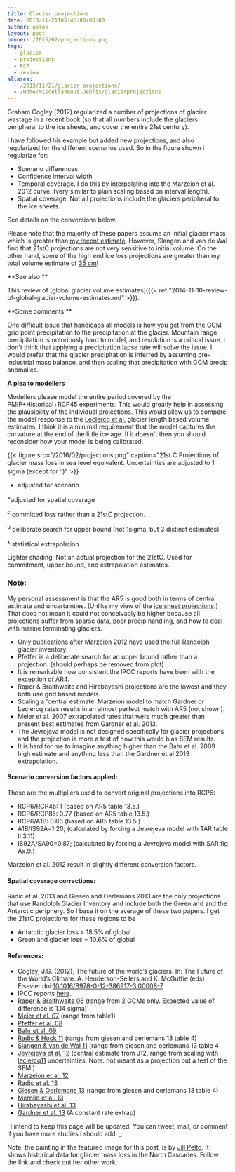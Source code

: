 ```yaml
---
title: Glacier projections
date: 2013-11-21T06:46:00+00:00
author: aslak
layout: post
banner: /2016/02/projections.png
tags:
  - glacier
  - projections
  - RCP
  - review
aliases:
  - /2013/11/21/glacier-projections/
  - /Home/Miscellaneous-Debris/glacierprojections
---
```

Graham Cogley (2012) regularized a number of projections of glacier wastage in a recent book (so that all numbers include the glaciers peripheral to the ice sheets, and cover the entire 21st century).

I have followed his example but added new projections, and also regularized for the different scenarios used. So in the figure shown i regularize for:

  * Scenario differences.
  * Confidence interval width
  * Temporal coverage. I do this by interpolating into the Marzeion et al. 2012 curve. (very similar to plain scaling based on interval length).
  * Spatial coverage. Not all projections include the glaciers peripheral to the ice sheets.

See details on the conversions below.
  
Please note that the majority of these papers assume an initial glacier mass which is greater than [my recent estimate](/Home/PDFs/Announcements/anestimateofglobalglaciervolume). However, Slangen and van de Wal find that 21stC projections are not very sensitive to initial volume. On the other hand, some of the high end ice loss projections are greater than my total volume estimate of [35 cm](/Home/PDFs/Announcements/anestimateofglobalglaciervolume)!

**See also **
  
This review of [global glacier volume estimates]({{< ref "2014-11-10-review-of-global-glacier-volume-estimates.md" >}}).

**Some comments **
  
One difficult issue that handicaps all models is how you get from the GCM grid point precipitation to the precipitation at the glacier. Mountain range precipitation is notoriously hard to model, and resolution is a critical issue. I don't think that applying a precipitation lapse rate will solve the issue. I would prefer that the glacier precipitation is inferred by assuming pre-industrial mass balance, and then scaling that precipitation with GCM precip anomalies.
  
**A plea to modellers**
  
Modellers please model the entire period covered by the PMIP+Historical+RCP45 experiments. This would greatly help in assessing the plausibility of the individual projections. This would allow us to compare the model response to the [Leclercq et al.](http://link.springer.com/article/10.1007%2Fs10712-011-9121-7) glacier length based volume estimates. I think it is a minimal requirement that the model captures the curvature at the end of the little ice age. If it doesn't then you should reconsider how your model is being calibrated.
  
{{< figure src="/2016/02/projections.png" caption="21st C Projections of glacier mass loss in sea level equivalent. Uncertainties are adjusted to 1 sigma (except for <sup>u</sup>)" >}}

  
* adjusted for scenario
  
<sup>+</sup>adjusted for spatial coverage
  
<sup>c</sup> committed loss rather than a 21stC projection.
  
<sup>u</sup> deliberate search for upper bound (not 1sigma, but 3 distinct estimates)
  
<sup>x</sup> statistical extrapolation
  
Lighter shading: Not an actual projection for the 21stC. Used for commitment, upper bound, and extrapolation estimates.

### Note:

My personal assessment is that the AR5 is good both in terms of central estimate and uncertainties. (Unlike my view of the [ice sheet projections](/Home/Miscellaneous-Debris/optimisticicesheetprojectionsinar5).) That does not mean it could not conceivably be higher because all projections suffer from sparse data, poor precip handling, and how to deal with marine terminating glaciers.

  * Only publications after Marzeion 2012 have used the full Randolph glacier inventory.
  * Pfeffer is a deliberate search for an upper bound rather than a projection. (should perhaps be removed from plot)
  * It is remarkable how consistent the IPCC reports have been with the exception of AR4.
  * Raper & Braithwaite and Hirabayashi projections are the lowest and they both use grid based models.
  * Scaling a 'central estimate' Marzeion model to match Gardner or Leclercq rates results in an almost perfect match with AR5 (not shown).
  * Meier et al. 2007 extrapolated rates that were much greater than present best estimates from Gardner et al. 2013.
  * The Jevrejeva model is not designed specifically for glacier projections and the projection is more a test of how this would bias SEM results.
  * It is hard for me to imagine anything higher than the Bahr et al. 2009 high estimate and anything less than the Gardner et al 2013 extrapolation.

#### Scenario conversion factors applied:

These are the multipliers used to convert original projections into RCP6:

  * RCP6/RCP45: 1 (based on AR5 table 13.5.)
  * RCP6/RCP85: 0.77 (based on AR5 table 13.5.)
  * RCP6/A1B: 0.86 (based on AR5 table 13.5.)
  * A1B/IS92A=1.20; (calculated by forcing a Jevrejeva model with TAR table II.3.11)
  * IS92A/SA90=0.87; (calculated by forcing a Jevrejeva model with SAR fig Ax.9.)

Marzeion et al. 2012 result in slightly different conversion factors.

#### Spatial coverage corrections:

Radic et al. 2013 and Giesen and Oerlemans 2013 are the only projections that use Randolph Glacier Inventory and include both the Greenland and the Antarctic periphery. So I base it on the average of these two papers. I get the 21stC projections for these regions to be

  * Antarctic glacier loss = 18.5% of global
  * Greenland glacier loss = 10.6% of global

#### References:

  * Cogley, J.G. (2012), The future of the world’s glaciers. In: The Future of the World’s Climate. A. Henderson-Sellers and K. McGuffie (eds) Elsevier doi:[10.1016/B978-0-12-386917-3.00008-7](http://dx.doi.org/10.1016/B978-0-12-386917-3.00008-7)
  * IPCC reports [here](http://www.ipcc.ch/).
  * [Raper & Braithwaite 06](http://dx.doi.org/10.1038/nature04448) (range from 2 GCMs only. Expected value of difference is 1.14 sigma)'
  * [Meier et al. 07](http://dx.doi.org/10.1126/science.1143906) (range from table1)
  * [Pfeffer et al. 08](http://www.sciencemag.org/content/321/5894/1340.abstract)
  * [Bahr et al. 09](http://dx.doi.org/10.1029/2008GL036309)
  * [Radic & Hock 11](http://www.nature.com/ngeo/journal/v4/n2/full/ngeo1052.html) (range from giesen and oerlemans 13 table 4)
  * [Slangen & van de Wal 11](http://www.the-cryosphere.net/5/673/2011/tc-5-673-2011.html) (range from giesen and oerlemans 13 table 4
  * [Jevrejeva et al. 12](/Home/PDFs/Announcements/potentialforbiasin21stcenturysemi-empiricalsealevelprojections) (central estimate from J12, range from scaling with [leclercq11](http://link.springer.com/article/10.1007%2Fs10712-011-9121-7) uncertainties. Note: not meant as a projection but a test of the SEM.)
  * [Marzeion et al. 12](http://www.marzeion.info/sites/default/files/marzeion_etal_12a.pdf) 
  * [Radic et al. 13](http://www.eos.ubc.ca/~vradic/Radic_et_al2013_ClimDyn.pdf)
  * [Giesen & Oerlemans 13](http://dx.doi.org/10.1007/s00382-013-1743-7) (range from giesen and oerlemans 13 table 4)
  * [Mernild et al. 13](http://www.the-cryosphere.net/7/1565/2013/tc-7-1565-2013.pdf)
  * [Hirabayashi et al. 13](http://dx.doi.org/10.3178/hrl.7.6)
  * [Gardner et al. 13](http://www.sciencemag.org/content/340/6134/852.full.pdf) (A constant rate extrap)

_I intend to keep this page will be updated. You can tweet, mail, or comment if you have more studies i should add. _

Note: the painting in the featured image for this post, is by [Jill Pelto](http://www.jillpelto.com). It shows historical data for glacier mass loss in the North Cascades. Follow the link and check out her other work.

 
